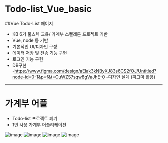 # Todo-list_Vue_basic
##Vue Todo-List 페이지
- KB 6기 풀스텍 교육/ 가계부 스켈레톤 프로젝트 기반 
- Vue, node 등 기반
- 기본적인 UI/디자인 구성
- 데이터 저장 및 전송 기능 구현
- 로그인 기능 구현
- DB구현  
-https://www.figma.com/design/aElak3kNByXJ83s6CS2fOJ/Untitled?node-id=0-1&p=f&t=CuWZS7sqw8gVaJhE-0
-디자인 설계 (피그마 활용)
--------------------------------------------------------------
# 가계부 어플
- Todo-list 프로젝트 폐기
- 1인 사용 가계부 어플리케이션


![image](https://github.com/user-attachments/assets/f0f868fe-cfb0-4f5c-9863-abcbb45b3d80)
![image](https://github.com/user-attachments/assets/459f5f89-8a44-435f-8dfc-c17dee064695)
![image](https://github.com/user-attachments/assets/461e4aae-08af-47f4-a2ef-c5074c293331)
![image](https://github.com/user-attachments/assets/29efd1cf-1a5b-4330-a24e-b04777b80eda)

